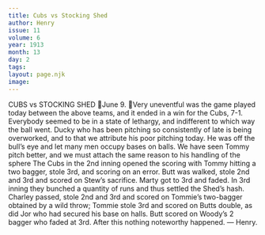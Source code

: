 ```yaml
---
title: Cubs vs Stocking Shed
author: Henry
issue: 11
volume: 6
year: 1913
month: 13
day: 2
tags:
layout: page.njk
image:
---
```

CUBS vs STOCKING SHED June 9. Very uneventful was the game played today between the above teams, and it ended in a win for the Cubs, 7-1. Everybody seemed to be in a state of lethargy, and indifferent to which way the ball went. Ducky who has been pitching so consistently of late is being overworked, and to that we attribute his poor pitching today. He was off the bull’s eye and let many men occupy bases on balls. We have seen Tommy pitch better, and we must attach the same reason to his handling of the sphere The Cubs in the 2nd inning opened the scoring with Tommy hitting a two bagger, stole 3rd, and scoring on an error. Butt was walked, stole 2nd and 3rd and scored on Stew’s sacrifice. Marty got to 3rd and faded. In 3rd inning they bunched a quantity of runs and thus settled the Shed’s hash. Charley passed, stole 2nd and 3rd and scored on Tommie’s two-bagger obtained by a wild throw; Tommie stole 3rd and scored on Butts double, as did Jor who had secured his base on halls. Butt scored on Woody’s 2 bagger who faded at 3rd. After this nothing noteworthy happened. — Henry. 
